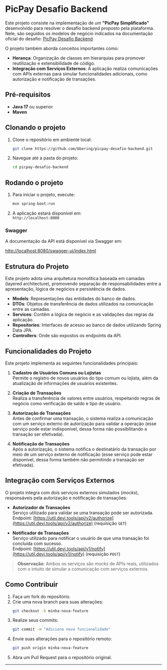 # PicPay Desafio Backend

Este projeto consiste na implementação de um **"PicPay Simplificado"** desenvolvido para resolver o desafio backend proposto pela plataforma. Nele, são seguidos os modelos de negócio indicados na documentação oficial do desafio: [PicPay Desafio Backend](https://github.com/PicPay/picpay-desafio-backend)

O projeto também aborda conceitos importantes como:

- **Herança**: Organização de classes em hierarquias para promover reutilização e extensibilidade de código.
- **Integração com Serviços Externos**: A aplicação realiza comunicações com APIs externas para simular funcionalidades adicionais, como autorização e notificação de transações.

## Pré-requisitos

- **Java 17** ou superior
- **Maven**

## Clonando o projeto

1. Clone o repositório em ambiente local:

    ```bash
    git clone https://github.com/bbering/picpay-desafio-backend.git
    ```

2. Navegue até a pasta do projeto:

    ```bash
    cd picpay-desafio-backend
    ```

## Rodando o projeto

1. Para iniciar o projeto, execute:

    ```bash
    mvn spring-boot:run
    ```

2. A aplicação estará disponível em:  
   `http://localhost:8080`

### Swagger

A documentação da API está disponível via Swagger em:

[http://localhost:8080/swagger-ui/index.html](http://localhost:8080/swagger-ui/index.html)

## Estrutura do Projeto

Este projeto adota uma arquitetura monolítica baseada em camadas (layered architecture), promovendo separação de responsabilidades entre a apresentação, lógica de negócios e persistência de dados.

- **Models**: Representações das entidades do banco de dados.
- **DTOs**: Objetos de transferência de dados utilizados na comunicação entre as camadas.
- **Services**: Contêm a lógica de negócio e as validações das regras da aplicação.
- **Repositories**: Interfaces de acesso ao banco de dados utilizando Spring Data JPA.
- **Controllers**: Onde são expostos os endpoints da API.

## Funcionalidades do Projeto

Este projeto implementa as seguintes funcionalidades principais:

1. **Cadastro de Usuários Comuns ou Lojistas**  
   Permite o registro de novos usuários do tipo comum ou lojista, além da atualização de informações de usuários existentes.

2. **Criação de Transações**  
   Realiza a transferência de valores entre usuários, respeitando regras de negócio como verificação de saldo e tipo de usuário.

3. **Autorização de Transações**  
   Antes de confirmar uma transação, o sistema realiza a comunicação com um serviço externo de autorização para validar a operação (esse serviço pode estar 
   indisponível, dessa forma não possibilitando a transação ser efetivada).

4. **Notificação de Transações**  
   Após a autorização, o sistema notifica o destinatário da transação por meio de um serviço externo de notificação (esse serviço pode estar disponível, dessa 
   forma também não permitindo a transação ser efetivada).

## Integração com Serviços Externos

O projeto integra com dois serviços externos simulados (*mocks*), responsáveis pela autorização e notificação de transações:

- **Autorizador de Transações**  
  Serviço utilizado para validar se uma transação pode ser autorizada.  
  Endpoint: [https://util.devi.tools/api/v2/authorize](https://util.devi.tools/api/v2/authorize) (requisição `GET`)

- **Notificador de Transações**  
  Serviço utilizado para notificar o usuário de que uma transação foi concluída com sucesso.  
  Endpoint: [https://util.devi.tools/api/v1/notify](https://util.devi.tools/api/v1/notify) (requisição `POST`)

> **Observação**: Ambos os serviços são *mocks* de APIs reais, utilizados com o intuito de simular a comunicação com serviços externos.

## Como Contribuir

1. Faça um fork do repositório.
2. Crie uma nova branch para suas alterações:
    ```bash
    git checkout -b minha-nova-feature
    ```
3. Realize seus commits:
    ```bash
    git commit -m "Adiciona nova funcionalidade"
    ```
4. Envie suas alterações para o repositório remoto:
    ```bash
    git push origin minha-nova-feature
    ```
5. Abra um Pull Request para o repositório original.

---
